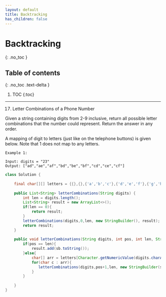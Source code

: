 ```yaml
---
layout: default
title: Backtracking
has_children: false
---
```


# Backtracking

{: .no_toc }

## Table of contents
{: .no_toc .text-delta }

1. TOC
{:toc}

---

17. Letter Combinations of a Phone Number

Given a string containing digits from 2-9 inclusive, return all possible letter combinations that the number could represent. Return the answer in any order.

A mapping of digit to letters (just like on the telephone buttons) is given below. Note that 1 does not map to any letters.

```
Example 1:

Input: digits = "23"
Output: ["ad","ae","af","bd","be","bf","cd","ce","cf"]
```

```java
class Solution {
    
    final char[][] letters = {{},{},{'a','b','c'},{'d','e','f'},{'g','h','i'},{'j','k','l'}, {'m','n','o'},{'p','q','r','s'},{'t','u','v'},{'w','x','y','z'}};
    
    public List<String> letterCombinations(String digits) {
        int len = digits.length();
        List<String> result = new ArrayList<>();
        if(len == 0){
            return result;
        }
        letterCombinations(digits,0,len, new StringBuilder(), result);
        return result;
    }
    
    public void letterCombinations(String digits, int pos, int len, StringBuilder sb, List<String> result) {
        if(pos == len){
            result.add(sb.toString());
        }else{
            char[] arr = letters[Character.getNumericValue(digits.charAt(pos))];
            for(char c : arr){
               letterCombinations(digits,pos+1,len, new StringBuilder(sb).append(c), result); 
            }                                                    
        }
        
    }
}
```